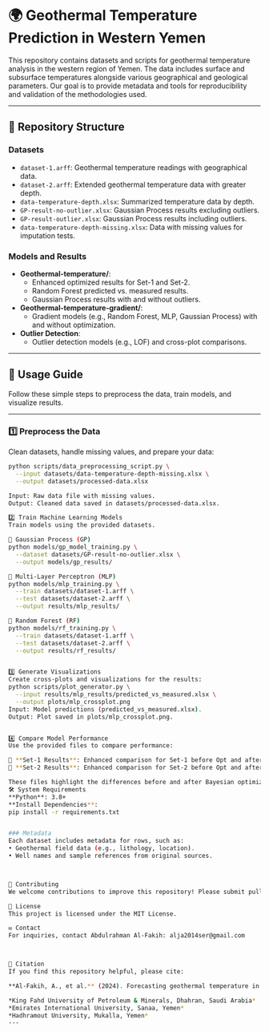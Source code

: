 # 🌍 Geothermal Temperature Prediction in Western Yemen

This repository contains datasets and scripts for geothermal temperature analysis in the western region of Yemen. The data includes surface and subsurface temperatures alongside various geographical and geological parameters. Our goal is to provide metadata and tools for reproducibility and validation of the methodologies used.

---

## 📂 Repository Structure

### **Datasets**
- `dataset-1.arff`: Geothermal temperature readings with geographical data.
- `dataset-2.arff`: Extended geothermal temperature data with greater depth.
- `data-temperature-depth.xlsx`: Summarized temperature data by depth.
- `GP-result-no-outlier.xlsx`: Gaussian Process results excluding outliers.
- `GP-result-outlier.xlsx`: Gaussian Process results including outliers.
- `data-temperature-depth-missing.xlsx`: Data with missing values for imputation tests.

### **Models and Results**
- **Geothermal-temperature/**:
  - Enhanced optimized results for Set-1 and Set-2.
  - Random Forest predicted vs. measured results.
  - Gaussian Process results with and without outliers.
- **Geothermal-temperature-gradient/**:
  - Gradient models (e.g., Random Forest, MLP, Gaussian Process) with and without optimization.
- **Outlier Detection**:
  - Outlier detection models (e.g., LOF) and cross-plot comparisons.

---

## 🚀 Usage Guide

Follow these simple steps to preprocess the data, train models, and visualize results.

---

### **1️⃣ Preprocess the Data**
Clean datasets, handle missing values, and prepare your data:
```bash
python scripts/data_preprocessing_script.py \
  --input datasets/data-temperature-depth-missing.xlsx \
  --output datasets/processed-data.xlsx

Input: Raw data file with missing values.
Output: Cleaned data saved in datasets/processed-data.xlsx.

2️⃣ Train Machine Learning Models
Train models using the provided datasets.

🔹 Gaussian Process (GP)
python models/gp_model_training.py \
  --dataset datasets/GP-result-no-outlier.xlsx \
  --output models/gp_results/

🔹 Multi-Layer Perceptron (MLP)
python models/mlp_training.py \
  --train datasets/dataset-1.arff \
  --test datasets/dataset-2.arff \
  --output results/mlp_results/

🔹 Random Forest (RF)
python models/rf_training.py \
  --train datasets/dataset-1.arff \
  --test datasets/dataset-2.arff \
  --output results/rf_results/


3️⃣ Generate Visualizations
Create cross-plots and visualizations for the results:
python scripts/plot_generator.py \
  --input results/mlp_results/predicted_vs_measured.xlsx \
  --output plots/mlp_crossplot.png
Input: Model predictions (predicted_vs_measured.xlsx).
Output: Plot saved in plots/mlp_crossplot.png.


4️⃣ Compare Model Performance
Use the provided files to compare performance:

📂 **Set-1 Results**: Enhanced comparison for Set-1 before Opt and after.xlsx
📂 **Set-2 Results**: Enhanced comparison for Set-2 before Opt and after.xlsx

These files highlight the differences before and after Bayesian optimization.
🛠 System Requirements
**Python**: 3.8+
**Install Dependencies**:
pip install -r requirements.txt


### Metadata
Each dataset includes metadata for rows, such as:
• Geothermal field data (e.g., lithology, location).
• Well names and sample references from original sources.



🤝 Contributing
We welcome contributions to improve this repository! Please submit pull requests with clear descriptions of your changes.

📜 License
This project is licensed under the MIT License.

✉️ Contact
For inquiries, contact Abdulrahman Al-Fakih: alja2014ser@gmail.com



📖 Citation
If you find this repository helpful, please cite:

**Al-Fakih, A., et al.** (2024). Forecasting geothermal temperature in western Yemen using Bayesian-optimized machine learning.

*King Fahd University of Petroleum & Minerals, Dhahran, Saudi Arabia*  
*Emirates International University, Sanaa, Yemen*  
*Hadhramout University, Mukalla, Yemen*
---


